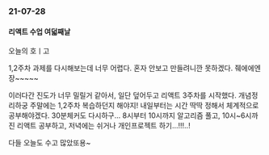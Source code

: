 ### 21-07-28
#### 리액트 수업 여덟째날

오늘의 호ㅣ고

1,2주차 과제를 다시해보는데 너무 어렵다.
혼자 안보고 만들려니깐 못하겠다. 줴에에엔장~~~~~

이러다간 진도가 너무 밀릴거 같아서,
일단 덮어두고 리액트 3주차를 시작했다.
개념정리하궁 주말에는 1,2주차 복습하던지 해야지!
내일부터는 시간 딱딱 정해서 체계적으로 공부해야겠다. 30분체커도 다시하구...
8시부터 10시까지 알고리즘 풀고, 
10시~6시까진 리액트 공부하고, 
저녁에는 쉬거나 개인프로젝트 하기...!!!..!

다들 오늘도 수고 많았또용~ 